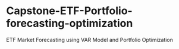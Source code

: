 # Capstone-ETF-Portfolio-forecasting-optimization
ETF Market Forecasting using VAR Model and  Portfolio Optimization 
